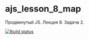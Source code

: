 # ajs_lesson_8_map
Продвинутый JS. Лекция 8. Задача 2.

[![Build status](https://ci.appveyor.com/api/projects/status/dn77r1tlg492883n?svg=true)](https://ci.appveyor.com/project/serviktor050/ajs-lesson-8-map)



